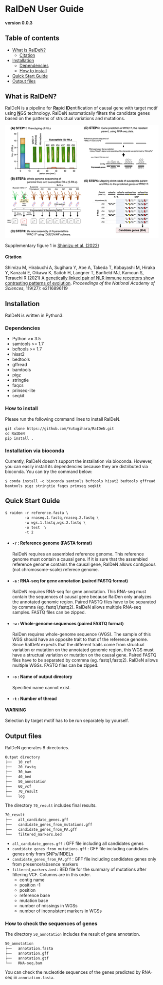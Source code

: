 # RaIDeN User Guide
#### version 0.0.3


## Table of contents
- [What is RaIDeN?](#what-is-raiden)
  + [Citation](#citation)
- [Installation](#installation)
  + [Dependencies](#dependencies)
  + [How to install](#how-to-install)
- [Quick Start Guide](#quick-start-guide)
- [Output files](#output-files)



## What is RaIDeN?
RaIDeN is a pipeline for <ins>**Ra**</ins>pid <ins>**IDe**</ins>ntification of causal gene with target motif using <ins>**N**</ins>GS technology. RaIDeN automatically filters the candidate genes based on the patterns of structual variations and mutations.

<img src="https://github.com/YuSugihara/RaIDeN/blob/master/images/Fig.S1.png" width=700>

Supplementary figure 1 in [Shimizu et al. (2022)](https://www.biorxiv.org/content/10.1101/2021.09.01.458560v1)

#### Citation
Shimizu M, Hirabuchi A, Sugihara Y, Abe A, Takeda T, Kobayashi M, Hiraka Y, Kanzaki E, Oikawa K, Saitoh H, Langner T, Banfield MJ, Kamoun S, Terauchi R (2021) [A genetically linked pair of NLR immune receptors show contrasting patterns of evolution](https://doi.org/10.1073/pnas.2116896119). _Proceedings of the National Academy of Sciences_, 119(27): e2116896119


## Installation

RaIDeN is written in Python3.

### Dependencies
- Python >= 3.5
- samtools >= 1.7
- bcftools >= 1.7
- hisat2
- bedtools
- gffread
- bamtools
- pigz
- stringtie
- faqcs
- prinseq-lite
- seqkit

### How to install

Please run the following command lines to install RaIDeN.

```
git clone https://github.com/YuSugihara/RaIDeN.git
cd RaIDeN
pip install .
```

### Installation via bioconda

Currently, RaIDeN doesn't support the installation via bioconda. However, you can easily install its dependencies because they are distributed via bioconda. You can try the command below:

```
$ conda install -c bioconda samtools bcftools hisat2 bedtools gffread bamtools pigz stringtie faqcs prinseq seqkit
```


## Quick Start Guide

```
$ raiden -r reference.fasta \
         -a rnaseq.1.fastq,rnaseq.2.fastq \
         -w wgs.1.fastq,wgs.2.fastq \
         -o test  \
         -t 2
```

- #### `-r` : Reference genome (FASTA format)

    RaIDeN requires an assembled reference genome. This reference genome must contain a causal gene. If it is sure that the assembled reference genome contains the causal gene, RaIDeN allows contiguous (not chromosome-scale) referece genome.

- #### `-a` : RNA-seq for gene annotation (paired FASTQ format)

    RaIDeN requires RNA-seq for gene annotation. This RNA-seq must contain the sequences of causal gene because RaIDen only analyzes the annotated genomic region. Paired FASTQ files have to be separated by commna (eg. fastq1,fastq2). RaIDeN allows multiple RNA-seq samples. FASTQ files can be zipped.

- #### `-w` : Whole-genome sequences (paired FASTQ format)

    RaIDen requires whole-genome sequence (WGS). The sample of this WGS should have an opposite trait to that of the reference genome. Since RaIDeN expects that the different traits come from structual variation or mutation on the annotated genomic region, this WGS must have a structual variation or mutation on the causal gene. Paired FASTQ files have to be separated by commna (eg. fastq1,fastq2). RaIDeN allows multiple WGSs. FASTQ files can be zipped.

- #### `-o` : Name of output directory

    Specified name cannot exist.

- #### `-t` : Number of thread

#### **WARNING**

Selection by target motif has to be run separately by yourself.


## Output files

RaIDeN generates 8 directories.

```
Output directory
├──   10_ref
├──   20_fastq
├──   30_bam
├──   40_bed
├──   50_annotation
├──   60_vcf
├──   70_result
└──   log
```

The directory `70_result` includes final results.

```
70_result
├──   all_candidate_genes.gff
├──   candidate_genes_from_mutations.gff
├──   candidate_genes_from_PA.gff
└──   filtered_markers.bed
```

- `all_candidate_genes.gff` : GFF file including all candidates genes
- `candidate_genes_from_mutations.gff` : GFF file including candidates genes only from SNPs/INDELs
- `candidate_genes_from_PA.gff` : GFF file including candidates genes only from presence/absence markers
- `filtered_markers.bed` : BED file for the summary of mutations after filtering VCF. Columns are in this order.
  + contig name
  + position -1 
  + position
  + reference base
  + mutation base
  + number of missings in WGSs
  + number of inconsistent markers in WGSs


### How to check the sequences of genes

The directory `50_annotation` includes the result of gene annotation.

```
50_annotation
├──   annotation.fasta
├──   annotation.gff
├──   annotation.gtf
└──   RNA-seq.bam
```

You can check the nucleotide sequences of the genes predicted by RNA-seq in `annotation.fasta`.
